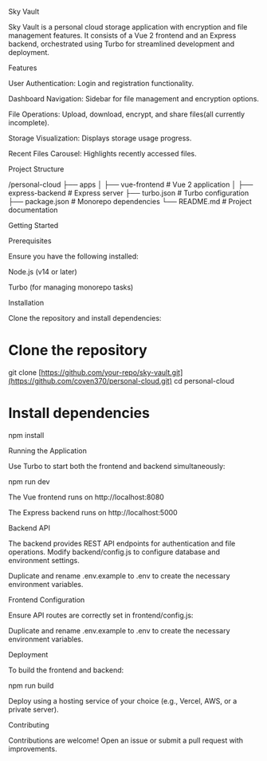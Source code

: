 Sky Vault

Sky Vault is a personal cloud storage application with encryption and file management features. It consists of a Vue 2 frontend and an Express backend, orchestrated using Turbo for streamlined development and deployment.

Features

User Authentication: Login and registration functionality.

Dashboard Navigation: Sidebar for file management and encryption options.

File Operations: Upload, download, encrypt, and share files(all currently incomplete).

Storage Visualization: Displays storage usage progress.

Recent Files Carousel: Highlights recently accessed files.

Project Structure

/personal-cloud
├── apps
│   ├── vue-frontend  # Vue 2 application
│   ├── express-backend   # Express server
├── turbo.json    # Turbo configuration
├── package.json  # Monorepo dependencies
└── README.md     # Project documentation

Getting Started

Prerequisites

Ensure you have the following installed:

Node.js (v14 or later)

Turbo (for managing monorepo tasks)

Installation

Clone the repository and install dependencies:

# Clone the repository
git clone [https://github.com/your-repo/sky-vault.git](https://github.com/coven370/personal-cloud.git)
cd personal-cloud

# Install dependencies
npm install

Running the Application

Use Turbo to start both the frontend and backend simultaneously:

npm run dev

The Vue frontend runs on http://localhost:8080

The Express backend runs on http://localhost:5000

Backend API

The backend provides REST API endpoints for authentication and file operations. Modify backend/config.js to configure database and environment settings.

Duplicate and rename .env.example to .env to create the necessary environment variables.

Frontend Configuration

Ensure API routes are correctly set in frontend/config.js:

Duplicate and rename .env.example to .env to create the necessary environment variables.

Deployment

To build the frontend and backend:

npm run build

Deploy using a hosting service of your choice (e.g., Vercel, AWS, or a private server).

Contributing

Contributions are welcome! Open an issue or submit a pull request with improvements.
